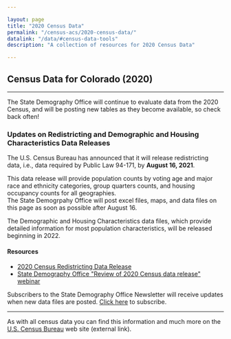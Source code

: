 ```yaml
---

layout: page
title: "2020 Census Data"
permalink: "/census-acs/2020-census-data/"
datalink: "/data/#census-data-tools"
description: "A collection of resources for 2020 Census Data"

---
```


## Census Data for Colorado (2020)

- - -

The State Demography Office will continue to evaluate data from the 2020 Census, and will be posting new tables as they become available, so check back often! 

### Updates on Redistricting and Demographic and Housing Characteristics Data Releases
The U.S. Census Bureau has announced that it will release redistricting data, i.e., data required by Public Law 94-171, by **August 16, 2021**.

This data release will provide population counts by voting age and major race and ethnicity categories, group quarters counts, and housing occupancy counts for all geographies.  
The State Demogrpahy Office will post excel files, maps, and data files on this page as soon as possible after August 16.

The Demographic and Housing Characteristics data files, which provide detailed information for most population characteristics, will be released beginning in 2022.


#### Resources
- [2020 Census Redistricting Data Release](https://www.census.gov/library/video/2021/2020-census-redistricting-data-release.html?utm_campaign=20210712msacos1ccstors&utm_medium=email&utm_source=govdelivery)
- [State Demography Office "Review of 2020 Census data release" webinar](https://demography.dola.colorado.gov/demography/publications-and-presentations/#quarterly-webinars)

Subscribers to the State Demography Office Newsletter will receive updates when new data files are posted.  [Click here](https://colorado.us13.list-manage.com/subscribe?u=1d97570d5b1d9d9b89bf4591b&id=b9e5d12066) to subscribe.


----

As with all census data you can find this information and much more on the [U.S. Census Bureau](https://www.census.gov) web site (external link).

